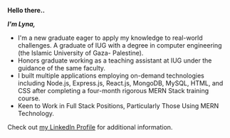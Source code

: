 
**Hello there..**

***I'm Lyna,*** 

 - I'm a new graduate eager to apply my knowledge to real-world
   challenges.  A graduate of IUG with a degree in computer engineering 
   (the Islamic University of Gaza- Palestine).
 - Honors graduate working    as a teaching assistant at IUG under the
   guidance of the same    faculty.
 - I built multiple applications employing on-demand    technologies
   including Node.js, Express.js, React.js, MongoDB, MySQL,    HTML, and
   CSS after completing a four-month rigorous MERN Stack    training   
   course.
 - Keen to Work in Full Stack Positions,    Particularly Those Using
   MERN Technology.
   
Check out [my LinkedIn Profile](https://www.linkedin.com/in/lyna-el-naffar-231593224/) for additional information.
